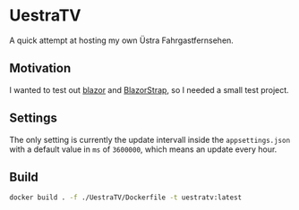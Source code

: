 # UestraTV

A quick attempt at hosting my own Üstra Fahrgastfernsehen.

## Motivation

I wanted to test out [blazor](https://github.com/dotnet/blazor) and [BlazorStrap](https://github.com/chanan/BlazorStrap), so I needed a small test project.

## Settings

The only setting is currently the update intervall inside the `appsettings.json` with a default value in `ms` of `3600000`, which means an update every hour.

## Build

```bash
docker build . -f ./UestraTV/Dockerfile -t uestratv:latest
```
